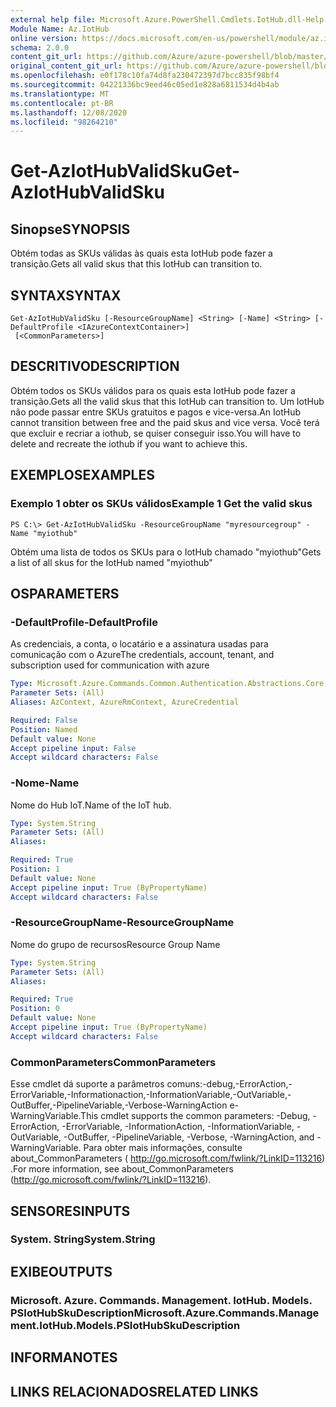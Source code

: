 ```yaml
---
external help file: Microsoft.Azure.PowerShell.Cmdlets.IotHub.dll-Help.xml
Module Name: Az.IotHub
online version: https://docs.microsoft.com/en-us/powershell/module/az.iothub/get-aziothubvalidsku
schema: 2.0.0
content_git_url: https://github.com/Azure/azure-powershell/blob/master/src/IotHub/IotHub/help/Get-AzIotHubValidSku.md
original_content_git_url: https://github.com/Azure/azure-powershell/blob/master/src/IotHub/IotHub/help/Get-AzIotHubValidSku.md
ms.openlocfilehash: e0f178c10fa74d8fa230472397d7bcc835f98bf4
ms.sourcegitcommit: 04221336bc9eed46c05ed1e828a6811534d4b4ab
ms.translationtype: MT
ms.contentlocale: pt-BR
ms.lasthandoff: 12/08/2020
ms.locfileid: "98264210"
---
```

# <span data-ttu-id="a40c7-101">Get-AzIotHubValidSku</span><span class="sxs-lookup"><span data-stu-id="a40c7-101">Get-AzIotHubValidSku</span></span>

## <span data-ttu-id="a40c7-102">Sinopse</span><span class="sxs-lookup"><span data-stu-id="a40c7-102">SYNOPSIS</span></span>
<span data-ttu-id="a40c7-103">Obtém todas as SKUs válidas às quais esta IotHub pode fazer a transição.</span><span class="sxs-lookup"><span data-stu-id="a40c7-103">Gets all valid skus that this IotHub can transition to.</span></span>

## <span data-ttu-id="a40c7-104">SYNTAX</span><span class="sxs-lookup"><span data-stu-id="a40c7-104">SYNTAX</span></span>

```
Get-AzIotHubValidSku [-ResourceGroupName] <String> [-Name] <String> [-DefaultProfile <IAzureContextContainer>]
 [<CommonParameters>]
```

## <span data-ttu-id="a40c7-105">DESCRITIVO</span><span class="sxs-lookup"><span data-stu-id="a40c7-105">DESCRIPTION</span></span>
<span data-ttu-id="a40c7-106">Obtém todos os SKUs válidos para os quais esta IotHub pode fazer a transição.</span><span class="sxs-lookup"><span data-stu-id="a40c7-106">Gets all the valid skus that this IotHub can transition to.</span></span>
<span data-ttu-id="a40c7-107">Um IotHub não pode passar entre SKUs gratuitos e pagos e vice-versa.</span><span class="sxs-lookup"><span data-stu-id="a40c7-107">An IotHub cannot transition between free and the paid skus and vice versa.</span></span> <span data-ttu-id="a40c7-108">Você terá que excluir e recriar a iothub, se quiser conseguir isso.</span><span class="sxs-lookup"><span data-stu-id="a40c7-108">You will have to delete and recreate the iothub if you want to achieve this.</span></span>

## <span data-ttu-id="a40c7-109">EXEMPLOS</span><span class="sxs-lookup"><span data-stu-id="a40c7-109">EXAMPLES</span></span>

### <span data-ttu-id="a40c7-110">Exemplo 1 obter os SKUs válidos</span><span class="sxs-lookup"><span data-stu-id="a40c7-110">Example 1 Get the valid skus</span></span>
```
PS C:\> Get-AzIotHubValidSku -ResourceGroupName "myresourcegroup" -Name "myiothub"
```

<span data-ttu-id="a40c7-111">Obtém uma lista de todos os SKUs para o IotHub chamado "myiothub"</span><span class="sxs-lookup"><span data-stu-id="a40c7-111">Gets a list of all skus for the IotHub named "myiothub"</span></span>

## <span data-ttu-id="a40c7-112">OS</span><span class="sxs-lookup"><span data-stu-id="a40c7-112">PARAMETERS</span></span>

### <span data-ttu-id="a40c7-113">-DefaultProfile</span><span class="sxs-lookup"><span data-stu-id="a40c7-113">-DefaultProfile</span></span>
<span data-ttu-id="a40c7-114">As credenciais, a conta, o locatário e a assinatura usadas para comunicação com o Azure</span><span class="sxs-lookup"><span data-stu-id="a40c7-114">The credentials, account, tenant, and subscription used for communication with azure</span></span>

```yaml
Type: Microsoft.Azure.Commands.Common.Authentication.Abstractions.Core.IAzureContextContainer
Parameter Sets: (All)
Aliases: AzContext, AzureRmContext, AzureCredential

Required: False
Position: Named
Default value: None
Accept pipeline input: False
Accept wildcard characters: False
```

### <span data-ttu-id="a40c7-115">-Nome</span><span class="sxs-lookup"><span data-stu-id="a40c7-115">-Name</span></span>
<span data-ttu-id="a40c7-116">Nome do Hub IoT.</span><span class="sxs-lookup"><span data-stu-id="a40c7-116">Name of the IoT hub.</span></span> 

```yaml
Type: System.String
Parameter Sets: (All)
Aliases:

Required: True
Position: 1
Default value: None
Accept pipeline input: True (ByPropertyName)
Accept wildcard characters: False
```

### <span data-ttu-id="a40c7-117">-ResourceGroupName</span><span class="sxs-lookup"><span data-stu-id="a40c7-117">-ResourceGroupName</span></span>
<span data-ttu-id="a40c7-118">Nome do grupo de recursos</span><span class="sxs-lookup"><span data-stu-id="a40c7-118">Resource Group Name</span></span>

```yaml
Type: System.String
Parameter Sets: (All)
Aliases:

Required: True
Position: 0
Default value: None
Accept pipeline input: True (ByPropertyName)
Accept wildcard characters: False
```

### <span data-ttu-id="a40c7-119">CommonParameters</span><span class="sxs-lookup"><span data-stu-id="a40c7-119">CommonParameters</span></span>
<span data-ttu-id="a40c7-120">Esse cmdlet dá suporte a parâmetros comuns:-debug,-ErrorAction,-ErrorVariable,-Informationaction,-InformationVariable,-OutVariable,-OutBuffer,-PipelineVariable,-Verbose-WarningAction e-WarningVariable.</span><span class="sxs-lookup"><span data-stu-id="a40c7-120">This cmdlet supports the common parameters: -Debug, -ErrorAction, -ErrorVariable, -InformationAction, -InformationVariable, -OutVariable, -OutBuffer, -PipelineVariable, -Verbose, -WarningAction, and -WarningVariable.</span></span> <span data-ttu-id="a40c7-121">Para obter mais informações, consulte about_CommonParameters ( http://go.microsoft.com/fwlink/?LinkID=113216) .</span><span class="sxs-lookup"><span data-stu-id="a40c7-121">For more information, see about_CommonParameters (http://go.microsoft.com/fwlink/?LinkID=113216).</span></span>

## <span data-ttu-id="a40c7-122">SENSORES</span><span class="sxs-lookup"><span data-stu-id="a40c7-122">INPUTS</span></span>

### <span data-ttu-id="a40c7-123">System. String</span><span class="sxs-lookup"><span data-stu-id="a40c7-123">System.String</span></span>

## <span data-ttu-id="a40c7-124">EXIBE</span><span class="sxs-lookup"><span data-stu-id="a40c7-124">OUTPUTS</span></span>

### <span data-ttu-id="a40c7-125">Microsoft. Azure. Commands. Management. IotHub. Models. PSIotHubSkuDescription</span><span class="sxs-lookup"><span data-stu-id="a40c7-125">Microsoft.Azure.Commands.Management.IotHub.Models.PSIotHubSkuDescription</span></span>

## <span data-ttu-id="a40c7-126">INFORMA</span><span class="sxs-lookup"><span data-stu-id="a40c7-126">NOTES</span></span>

## <span data-ttu-id="a40c7-127">LINKS RELACIONADOS</span><span class="sxs-lookup"><span data-stu-id="a40c7-127">RELATED LINKS</span></span>
